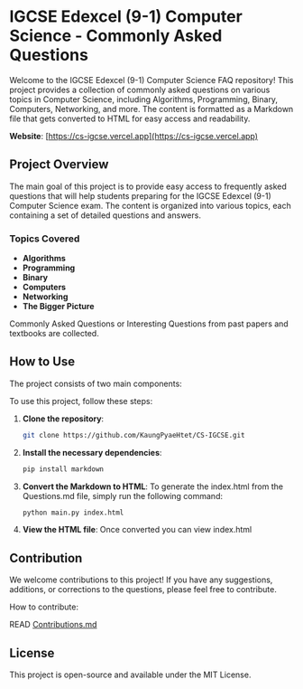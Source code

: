 # IGCSE Edexcel (9-1) Computer Science - Commonly Asked Questions

Welcome to the IGCSE Edexcel (9-1) Computer Science FAQ repository! This project provides a collection of commonly asked questions on various topics in Computer Science, including Algorithms, Programming, Binary, Computers, Networking, and more. The content is formatted as a Markdown file that gets converted to HTML for easy access and readability.

**Website**: [https://cs-igcse.vercel.app](https://cs-igcse.vercel.app)

## Project Overview

The main goal of this project is to provide easy access to frequently asked questions that will help students preparing for the IGCSE Edexcel (9-1) Computer Science exam. The content is organized into various topics, each containing a set of detailed questions and answers.

### Topics Covered
- **Algorithms**
- **Programming**
- **Binary**
- **Computers**
- **Networking**
- **The Bigger Picture**

Commonly Asked Questions or Interesting Questions from past papers and textbooks are collected.

## How to Use

The project consists of two main components:

To use this project, follow these steps:

1. **Clone the repository**:
   ```bash
   git clone https://github.com/KaungPyaeHtet/CS-IGCSE.git
    ```
2. **Install the necessary dependencies**:
    ```bash
    pip install markdown
    ```
3. **Convert the Markdown to HTML**:
To generate the index.html from the Questions.md file, simply run the following command:
    ```bash
    python main.py index.html
    ```
4. **View the HTML file**:
Once converted you can view index.html

## Contribution

We welcome contributions to this project! If you have any suggestions, additions, or corrections to the questions, please feel free to contribute.

How to contribute:

READ [Contributions.md](Contribution.md)

## License

This project is open-source and available under the MIT License.